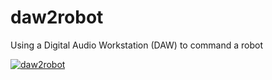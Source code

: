 # daw2robot
Using a Digital Audio Workstation (DAW) to command a robot

[![daw2robot](https://img.youtube.com/vi/OdRVAxoiSwM/0.jpg)](https://www.youtube.com/watch?v=OdRVAxoiSwM)
